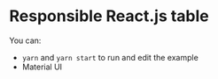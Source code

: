 # Responsible React.js table

You can:

- `yarn` and `yarn start` to run and edit the example
- Material UI

